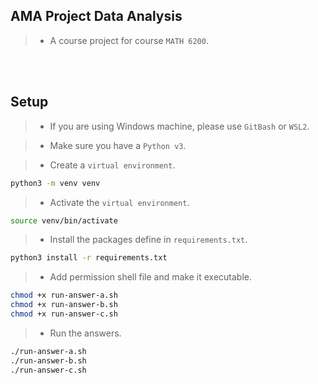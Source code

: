 ## AMA Project Data Analysis

> - A course project for course `MATH 6200`.

<br />
<br />



## Setup

> - If you are using Windows machine, please use `GitBash` or `WSL2`.

> - Make sure you have a `Python v3`.

> - Create a `virtual environment`.

```sh
python3 -m venv venv
```

> - Activate the `virtual environment`.

```sh
source venv/bin/activate
```

> - Install the packages define in `requirements.txt`.

```sh
python3 install -r requirements.txt
```

> - Add permission shell file and make it executable.

```sh
chmod +x run-answer-a.sh
chmod +x run-answer-b.sh
chmod +x run-answer-c.sh
```

> - Run the answers.

```sh
./run-answer-a.sh
./run-answer-b.sh
./run-answer-c.sh
```
